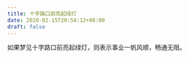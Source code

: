 ```yaml
---
title: 十字路口前亮起绿灯
date: 2020-02-15T20:54:12+08:00
draft: false
---
```


如果梦见十字路口前亮起绿灯，则表示事业一帆风顺，畅通无阻。
